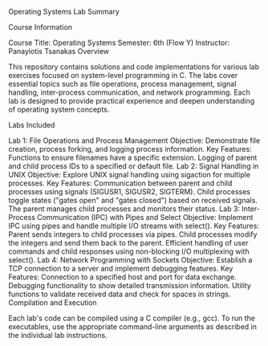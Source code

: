 Operating Systems Lab Summary

Course Information

Course Title: Operating Systems
Semester: 6th (Flow Y)
Instructor: Panayiotis Tsanakas
Overview

This repository contains solutions and code implementations for various lab exercises focused on system-level programming in C. The labs cover essential topics such as file operations, process management, signal handling, inter-process communication, and network programming. Each lab is designed to provide practical experience and deepen understanding of operating system concepts.

Labs Included

Lab 1: File Operations and Process Management
Objective: Demonstrate file creation, process forking, and logging process information.
Key Features:
Functions to ensure filenames have a specific extension.
Logging of parent and child process IDs to a specified or default file.
Lab 2: Signal Handling in UNIX
Objective: Explore UNIX signal handling using sigaction for multiple processes.
Key Features:
Communication between parent and child processes using signals (SIGUSR1, SIGUSR2, SIGTERM).
Child processes toggle states ("gates open" and "gates closed") based on received signals.
The parent manages child processes and monitors their status.
Lab 3: Inter-Process Communication (IPC) with Pipes and Select
Objective: Implement IPC using pipes and handle multiple I/O streams with select().
Key Features:
Parent sends integers to child processes via pipes.
Child processes modify the integers and send them back to the parent.
Efficient handling of user commands and child responses using non-blocking I/O multiplexing with select().
Lab 4: Network Programming with Sockets
Objective: Establish a TCP connection to a server and implement debugging features.
Key Features:
Connection to a specified host and port for data exchange.
Debugging functionality to show detailed transmission information.
Utility functions to validate received data and check for spaces in strings.
Compilation and Execution

Each lab's code can be compiled using a C compiler (e.g., gcc). To run the executables, use the appropriate command-line arguments as described in the individual lab instructions.
